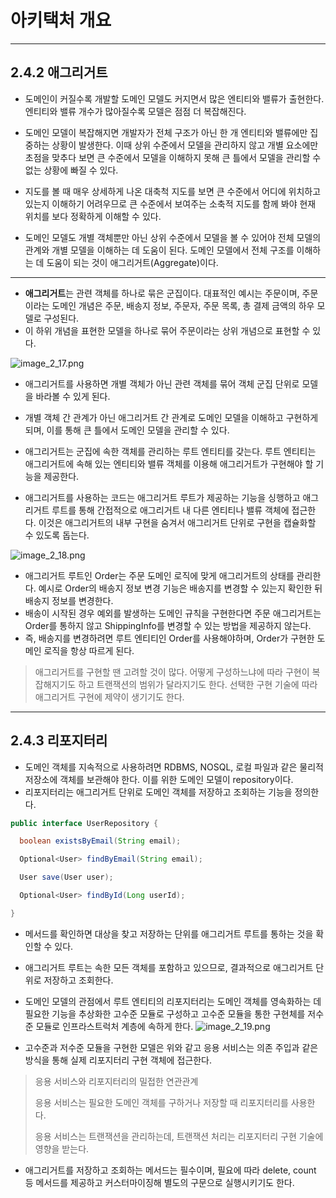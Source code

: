 # 아키택처 개요

---

## 2.4.2 애그리거트

 - 도메인이 커질수록 개발할 도메인 모델도 커지면서 많은 엔티티와 밸류가 출현한다. 엔티티와 밸류 개수가 많아질수록 모델은 점점 더 복잡해진다.
 - 도메인 모델이 복잡해지면 개발자가 전체 구조가 아닌 한 개 엔티티와 밸류에만 집중하는 상황이 발생한다. 이때 상위 수준에서 모델을 관리하지 않고 개별 요소에만 초점을 맞추다 보면 큰 수준에서 모델을 이해하지 못해 큰 틀에서 모델을 관리할 수없는 상황에 빠질 수 있다.

 - 지도를 볼 때 매우 상세하게 나온 대축척 지도를 보면 큰 수준에서 어디에 위치하고 있는지 이해하기 어려우므로 큰 수준에서 보여주는 소축적 지도를 함께 봐야 현재 위치를 보다 정확하게 이해할 수 있다.
 - 도메인 모델도 개별 객체뿐만 아닌 상위 수준에서 모델을 볼 수 있어야 전체 모델의 관계와 개별 모델을 이해하는 데 도움이 된다. 도메인 모델에서 전체 구조를 이해하는 데 도움이 되는 것이 애그리거트(Aggregate)이다.

---

 - **애그리거트**는 관련 객체를 하나로 묶은 군집이다. 대표적인 예시는 주문이며, 주문이라는 도메인 개념은 주문, 배송지 정보, 주문자, 주문 목록, 총 결제 금액의 하우 모델로 구성된다.
 - 이 하위 개념을 표현한 모델을 하나로 묶어 주문이라는 상위 개념으로 표현할 수 있다.

![image_2_17.png](image%2Fimage_2_17.png)


 - 애그리거트를 사용하면 개별 객체가 아닌 관련 객체를 묶어 객체 군집 단위로 모델을 바라볼 수 있게 된다.
 - 개별 객체 간 관계가 아닌 애그리거트 간 관계로 도메인 모델을 이해하고 구현하게 되며, 이를 통해 큰 틀에서 도메인 모델을 관리할 수 있다.

 - 애그리거트는 군집에 속한 객체를 관리하는 루트 엔티티를 갖는다. 루트 엔티티는 애그리거트에 속해 있는 엔티티와 밸류 객체를 이용해 애그리거트가 구현해야 할 기능을 제공한다.
 - 애그리거트를 사용하는 코드는 애그리거트 루트가 제공하는 기능을 싱행하고 애그리거트 루트를 통해 간접적으로 애그리거트 내 다른 엔티티나 밸류 객체에 접근한다. 이것은 애그리거트의 내부 구현을 숨겨서 애그리거트 단위로 구현을 캡슐화할 수 있도록 돕는다.

![image_2_18.png](image%2Fimage_2_18.png)

 - 애그리거트 루트인 Order는 주문 도메인 로직에 맞게 애그리거트의 상태를 관리한다. 예시로 Order의 배송지 정보 변경 기능은 배송지를 변경할 수 있는지 확인한 뒤 배송지 정보를 변경한다.
 - 배송이 시작된 경우 예외를 발생하는 도메인 규칙을 구현한다면 주문 애그리거트는 Order를 통하지 않고 ShippingInfo를 변경할 수 있는 방법을 제공하지 않는다.
 - 즉, 배송지를 변경하려면 루트 엔티티인 Order를 사용해야하며, Order가 구현한 도메인 로직을 항상 따르게 된다.
>애그리거트를 구현할 땐 고려할 것이 많다. 어떻게 구성하느냐에 따라 구현이 복잡해지기도 하고 트랜잭션의 범위가 달라지기도 한다. 선택한 구현 기술에 따라 애그리거트 구현에 제약이 생기기도 한다.

---

## 2.4.3 리포지터리

- 도메인 객체를 지속적으로 사용하려면 RDBMS, NOSQL, 로컬 파일과 같은 물리적 저장소에 객체를 보관해야 한다. 이를 위한 도메인 모델이 repository이다.
- 리포지터리는 애그리거트 단위로 도메인 객체를 저장하고 조회하는 기능을 정의한다.

````java
public interface UserRepository {

  boolean existsByEmail(String email);

  Optional<User> findByEmail(String email);

  User save(User user);

  Optional<User> findById(Long userId);

}
````

- 메서드를 확인하면 대상을 찾고 저장하는 단위를 애그리거트 루트를 통하는 것을 확인할 수 있다.
- 애그리거트 루트는 속한 모든 객체를 포함하고 있으므로, 결과적으로 애그리거트 단위로 저장하고 조회한다.
- 도메인 모델의 관점에서 루트 엔티티의 리포지터리는 도메인 객체를 영속화하는 데 필요한 기능을 추상화한 고수준 모듈로 구성하고 고수준 모듈을 통한 구현체를 저수준 모듈로 인프라스트럭처 계층에 속하게 한다.
![image_2_19.png](image%2Fimage_2_19.png)

- 고수준과 저수준 모듈을 구현한 모델은 위와 같고 응용 서비스는 의존 주입과 같은 방식을 통해 실제 리포지터리 구현 객체에 접근한다.
> 응용 서비스와 리포지터리의 밀접한 연관관계
> 
> 응용 서비스는 필요한 도메인 객체를 구하거나 저장할 때 리포지터리를 사용한다.
> 
> 응용 서비스는 트랜잭션을 관리하는데, 트랜잭션 처리는 리포지터리 구현 기술에 영향을 받는다.

 - 애그리거트를 저장하고 조회하는 메서드는 필수이며, 필요에 따라 delete, count 등 메서드를 제공하고 커스터마이징해 별도의 구문으로 실행시키기도 한다.